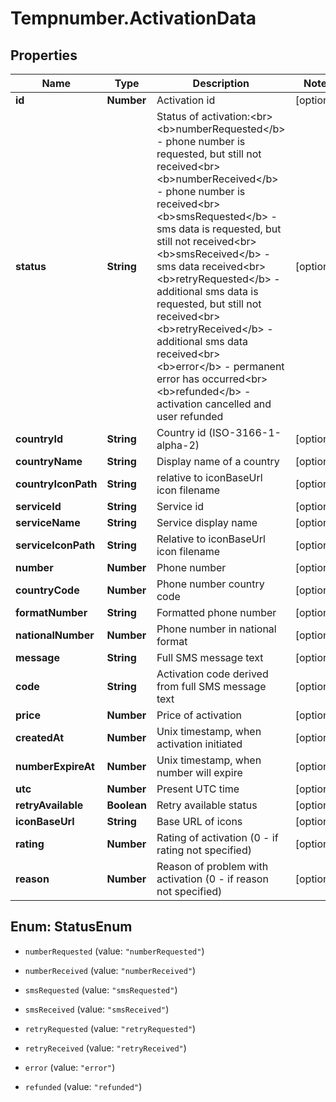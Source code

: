 # Tempnumber.ActivationData

## Properties

Name | Type | Description | Notes
------------ | ------------- | ------------- | -------------
**id** | **Number** | Activation id | [optional] 
**status** | **String** | Status of activation:&lt;br&gt; &lt;b&gt;numberRequested&lt;/b&gt; - phone number is requested, but still not received&lt;br&gt; &lt;b&gt;numberReceived&lt;/b&gt; - phone number is received&lt;br&gt; &lt;b&gt;smsRequested&lt;/b&gt; - sms data is requested, but still not received&lt;br&gt; &lt;b&gt;smsReceived&lt;/b&gt; - sms data received&lt;br&gt; &lt;b&gt;retryRequested&lt;/b&gt; - additional sms data is requested, but still not received&lt;br&gt; &lt;b&gt;retryReceived&lt;/b&gt; - additional sms data received&lt;br&gt; &lt;b&gt;error&lt;/b&gt; - permanent error has occurred&lt;br&gt; &lt;b&gt;refunded&lt;/b&gt; - activation cancelled and user refunded | [optional] 
**countryId** | **String** | Country id (ISO-3166-1-alpha-2) | [optional] 
**countryName** | **String** | Display name of a country | [optional] 
**countryIconPath** | **String** | relative to iconBaseUrl icon filename | [optional] 
**serviceId** | **String** | Service id | [optional] 
**serviceName** | **String** | Service display name | [optional] 
**serviceIconPath** | **String** | Relative to iconBaseUrl icon filename | [optional] 
**number** | **Number** | Phone number | [optional] 
**countryCode** | **Number** | Phone number country code | [optional] 
**formatNumber** | **String** | Formatted phone number | [optional] 
**nationalNumber** | **Number** | Phone number in national format | [optional] 
**message** | **String** | Full SMS message text | [optional] 
**code** | **String** | Activation code derived from full SMS message text | [optional] 
**price** | **Number** | Price of activation | [optional] 
**createdAt** | **Number** | Unix timestamp, when activation initiated | [optional] 
**numberExpireAt** | **Number** | Unix timestamp, when number will expire | [optional] 
**utc** | **Number** | Present UTC time | [optional] 
**retryAvailable** | **Boolean** | Retry available status | [optional] 
**iconBaseUrl** | **String** | Base URL of icons | [optional] 
**rating** | **Number** | Rating of activation (0 - if rating not specified) | [optional] 
**reason** | **Number** | Reason of problem with activation (0 - if reason not specified) | [optional] 



## Enum: StatusEnum


* `numberRequested` (value: `"numberRequested"`)

* `numberReceived` (value: `"numberReceived"`)

* `smsRequested` (value: `"smsRequested"`)

* `smsReceived` (value: `"smsReceived"`)

* `retryRequested` (value: `"retryRequested"`)

* `retryReceived` (value: `"retryReceived"`)

* `error` (value: `"error"`)

* `refunded` (value: `"refunded"`)




